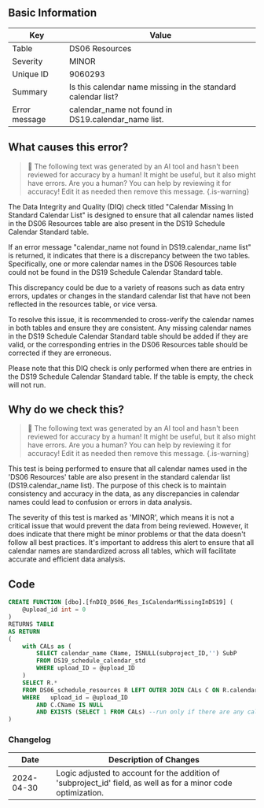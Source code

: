 ## Basic Information
| Key         | Value          |
|-------------|----------------|
| Table       | DS06 Resources |
| Severity    | MINOR |
| Unique ID   | 9060293   |
| Summary     | Is this calendar name missing in the standard calendar list? |
| Error message | calendar_name not found in DS19.calendar_name list. |

## What causes this error?

> :robot: The following text was generated by an AI tool and hasn't been reviewed for accuracy by a human! It might be useful, but it also might have errors. Are you a human? You can help by reviewing it for accuracy! Edit it as needed then remove this message.
{.is-warning}

The Data Integrity and Quality (DIQ) check titled "Calendar Missing In Standard Calendar List" is designed to ensure that all calendar names listed in the DS06 Resources table are also present in the DS19 Schedule Calendar Standard table. 

If an error message "calendar_name not found in DS19.calendar_name list" is returned, it indicates that there is a discrepancy between the two tables. Specifically, one or more calendar names in the DS06 Resources table could not be found in the DS19 Schedule Calendar Standard table. 

This discrepancy could be due to a variety of reasons such as data entry errors, updates or changes in the standard calendar list that have not been reflected in the resources table, or vice versa. 

To resolve this issue, it is recommended to cross-verify the calendar names in both tables and ensure they are consistent. Any missing calendar names in the DS19 Schedule Calendar Standard table should be added if they are valid, or the corresponding entries in the DS06 Resources table should be corrected if they are erroneous. 

Please note that this DIQ check is only performed when there are entries in the DS19 Schedule Calendar Standard table. If the table is empty, the check will not run.
## Why do we check this?

> :robot: The following text was generated by an AI tool and hasn't been reviewed for accuracy by a human! It might be useful, but it also might have errors. Are you a human? You can help by reviewing it for accuracy! Edit it as needed then remove this message.
{.is-warning}

This test is being performed to ensure that all calendar names used in the 'DS06 Resources' table are also present in the standard calendar list (DS19.calendar_name list). The purpose of this check is to maintain consistency and accuracy in the data, as any discrepancies in calendar names could lead to confusion or errors in data analysis.

The severity of this test is marked as 'MINOR', which means it is not a critical issue that would prevent the data from being reviewed. However, it does indicate that there might be minor problems or that the data doesn't follow all best practices. It's important to address this alert to ensure that all calendar names are standardized across all tables, which will facilitate accurate and efficient data analysis.
## Code

```sql
CREATE FUNCTION [dbo].[fnDIQ_DS06_Res_IsCalendarMissingInDS19] (
	@upload_id int = 0
)
RETURNS TABLE
AS RETURN
(
	with CALs as (
		SELECT calendar_name CName, ISNULL(subproject_ID,'') SubP
		FROM DS19_schedule_calendar_std 
		WHERE upload_ID = @upload_ID
	)
	SELECT R.*
	FROM DS06_schedule_resources R LEFT OUTER JOIN CALs C ON R.calendar_name = C.CName AND ISNULL(R.subproject_ID,'') = C.SubP
	WHERE 	upload_id = @upload_ID 
		AND C.CName IS NULL
		AND EXISTS (SELECT 1 FROM CALs) --run only if there are any calendars in DS19
)
```

### Changelog

| Date       | Description of Changes   |
| ---------- | ------------------------ |
| 2024-04-30 | Logic adjusted to account for the addition of 'subproject_id' field, as well as for a minor code optimization. |
